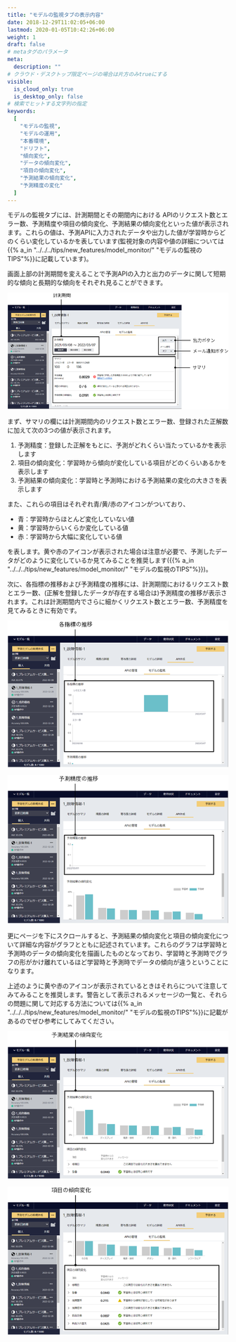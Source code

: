 ```yaml
---
title: "モデルの監視タブの表示内容"
date: 2018-12-29T11:02:05+06:00
lastmod: 2020-01-05T10:42:26+06:00
weight: 1
draft: false
# metaタグのパラメータ
meta:
  description: ""
# クラウド・デスクトップ限定ページの場合は片方のみtrueにする
visible:
  is_cloud_only: true
  is_desktop_only: false
# 検索でヒットする文字列の指定
keywords:
  [
    "モデルの監視",
    "モデルの運用",
    "本番環境",
    "ドリフト",
    "傾向変化",
    "データの傾向変化",
    "項目の傾向変化",
    "予測結果の傾向変化",
    "予測精度の変化"
  ]
---
```


モデルの監視タブには、計測期間とその期間内における APIのリクエスト数とエラー数、予測精度や項目の傾向変化、予測結果の傾向変化といった値が表示されます。これらの値は、予測APIに入力されたデータや出力した値が学習時からどのくらい変化しているかを表しています(監視対象の内容や値の詳細については{{% a_in "../../../tips/new_features/model_monitor/" "モデルの監視のTIPS"%}}に記載しています)。

画面上部の計測期間を変えることで予測APIの入力と出力のデータに関して短期的な傾向と長期的な傾向をそれぞれ見ることができます。

![](../../img/t_slide110.png)

まず、サマリの欄には計測期間内のリクエスト数とエラー数、登録された正解数に加えて次の3つの値が表示されます。
1. 予測精度：登録した正解をもとに、予測がどれくらい当たっているかを表示します
2. 項目の傾向変化：学習時から傾向が変化している項目がどのくらいあるかを表示します
3. 予測結果の傾向変化：学習時と予測時における予測結果の変化の大きさを表示します

また、これらの項目はそれぞれ青/黄/赤のアイコンがついており、
- 青：学習時からほとんど変化していない値
- 黄：学習時からいくらか変化している値
- 赤：学習時から大幅に変化している値

を表します。黄や赤のアイコンが表示された場合は注意が必要で、予測したデータがどのように変化しているか見てみることを推奨します({{% a_in "../../../tips/new_features/model_monitor/" "モデルの監視のTIPS"%}})。

次に、各指標の推移および予測精度の推移には、計測期間におけるリクエスト数とエラー数、(正解を登録したデータが存在する場合は)予測精度の推移が表示されます。これは計測期間内でさらに細かくリクエスト数とエラー数、予測精度を見てみるときに有効です。

![](../../img/t_slide111.png)

![](../../img/t_slide112.png)

更にページを下にスクロールすると、予測結果の傾向変化と項目の傾向変化について詳細な内容がグラフとともに記述されています。これらのグラフは学習時と予測時のデータの傾向変化を描画したものとなっており、学習時と予測時でグラフの形がかけ離れているほど学習時と予測時でデータの傾向が違うということになります。

上述のように黄や赤のアイコンが表示されているときはそれらについて注意してみてみることを推奨します。警告として表示されるメッセージの一覧と、それらの問題に関して対応する方法については{{% a_in "../../../tips/new_features/model_monitor/" "モデルの監視のTIPS"%}}に記載があるのでぜひ参考にしてみてください。


![](../../img/t_slide113.png)

![](../../img/t_slide114.png)
